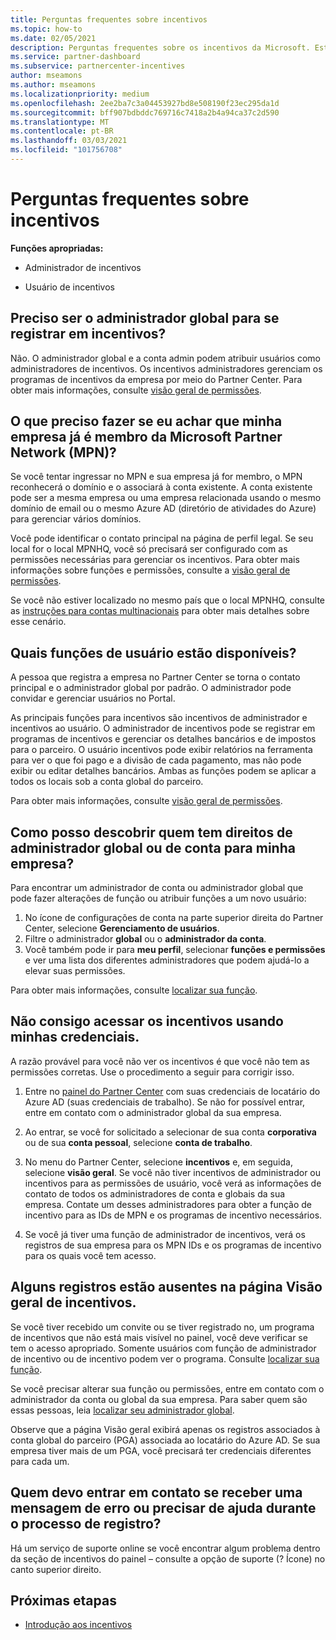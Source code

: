 ```yaml
---
title: Perguntas frequentes sobre incentivos
ms.topic: how-to
ms.date: 02/05/2021
description: Perguntas frequentes sobre os incentivos da Microsoft. Este artigo inclui perguntas sobre funções de usuário, como registrar ou o que fazer sobre mensagens de erro.
ms.service: partner-dashboard
ms.subservice: partnercenter-incentives
author: mseamons
ms.author: mseamons
ms.localizationpriority: medium
ms.openlocfilehash: 2ee2ba7c3a04453927bd8e508190f23ec295da1d
ms.sourcegitcommit: bff907bdbddc769716c7418a2b4a94ca37c2d590
ms.translationtype: MT
ms.contentlocale: pt-BR
ms.lasthandoff: 03/03/2021
ms.locfileid: "101756708"
---
```

# <a name="frequently-asked-questions-on-incentives"></a>Perguntas frequentes sobre incentivos

**Funções apropriadas:**

- Administrador de incentivos

- Usuário de incentivos

## <a name="do-i-need-to-be-the-global-admin-to-enroll-in-incentives"></a>Preciso ser o administrador global para se registrar em incentivos?

Não. O administrador global e a conta admin podem atribuir usuários como administradores de incentivos. Os incentivos administradores gerenciam os programas de incentivos da empresa por meio do Partner Center. Para obter mais informações, consulte [visão geral de permissões](permissions-overview.md).

## <a name="what-do-i-need-to-do-if-i-find-my-company-is-already-a-member-of-the-microsoft-partner-network-mpn"></a>O que preciso fazer se eu achar que minha empresa já é membro da Microsoft Partner Network (MPN)?

Se você tentar ingressar no MPN e sua empresa já for membro, o MPN reconhecerá o domínio e o associará à conta existente. A conta existente pode ser a mesma empresa ou uma empresa relacionada usando o mesmo domínio de email ou o mesmo Azure AD (diretório de atividades do Azure) para gerenciar vários domínios.

Você pode identificar o contato principal na página de perfil legal. Se seu local for o local MPNHQ, você só precisará ser configurado com as permissões necessárias para gerenciar os incentivos. Para obter mais informações sobre funções e permissões, consulte a [visão geral de permissões](permissions-overview.md).

Se você não estiver localizado no mesmo país que o local MPNHQ, consulte as [instruções para contas multinacionais](https://support.microsoft.com/help/4515619/special-considerations-for-multi-national-partners-joining-the-microso) para obter mais detalhes sobre esse cenário.

## <a name="what-user-roles-are-available"></a>Quais funções de usuário estão disponíveis?

A pessoa que registra a empresa no Partner Center se torna o contato principal e o administrador global por padrão. O administrador pode convidar e gerenciar usuários no Portal.

As principais funções para incentivos são incentivos de administrador e incentivos ao usuário. O administrador de incentivos pode se registrar em programas de incentivos e gerenciar os detalhes bancários e de impostos para o parceiro. O usuário incentivos pode exibir relatórios na ferramenta para ver o que foi pago e a divisão de cada pagamento, mas não pode exibir ou editar detalhes bancários. Ambas as funções podem se aplicar a todos os locais sob a conta global do parceiro.

Para obter mais informações, consulte [visão geral de permissões](permissions-overview.md).

## <a name="how-can-i-find-out-who-has-global-or-account-admin-rights-for-my-company"></a>Como posso descobrir quem tem direitos de administrador global ou de conta para minha empresa?

Para encontrar um administrador de conta ou administrador global que pode fazer alterações de função ou atribuir funções a um novo usuário:

1. No ícone de configurações de conta na parte superior direita do Partner Center, selecione **Gerenciamento de usuários**.
2. Filtre o administrador **global** ou o **administrador da conta**.
3. Você também pode ir para **meu perfil**, selecionar **funções e permissões** e ver uma lista dos diferentes administradores que podem ajudá-lo a elevar suas permissões.
 
Para obter mais informações, consulte [localizar sua função](find-your-role.md).  

## <a name="i-cant-access-incentives-using-my-credentials"></a>Não consigo acessar os incentivos usando minhas credenciais.

A razão provável para você não ver os incentivos é que você não tem as permissões corretas. Use o procedimento a seguir para corrigir isso.

1. Entre no [painel do Partner Center](https://partner.microsoft.com/dashboard/) com suas credenciais de locatário do Azure AD (suas credenciais de trabalho). Se não for possível entrar, entre em contato com o administrador global da sua empresa.

2. Ao entrar, se você for solicitado a selecionar de sua conta **corporativa** ou de sua **conta pessoal**, selecione **conta de trabalho**.

3. No menu do Partner Center, selecione **incentivos** e, em seguida, selecione **visão geral**. Se você não tiver incentivos de administrador ou incentivos para as permissões de usuário, você verá as informações de contato de todos os administradores de conta e globais da sua empresa. Contate um desses administradores para obter a função de incentivo para as IDs de MPN e os programas de incentivo necessários.

4. Se você já tiver uma função de administrador de incentivos, verá os registros de sua empresa para os MPN IDs e os programas de incentivo para os quais você tem acesso.

## <a name="some-enrollments-are-missing-from-the-incentives-overview-page"></a>Alguns registros estão ausentes na página Visão geral de incentivos.

Se você tiver recebido um convite ou se tiver registrado no, um programa de incentivos que não está mais visível no painel, você deve verificar se tem o acesso apropriado. Somente usuários com função de administrador de incentivo ou de incentivo podem ver o programa. Consulte [localizar sua função](./find-your-role.md).

Se você precisar alterar sua função ou permissões, entre em contato com o administrador da conta ou global da sua empresa. Para saber quem são essas pessoas, leia [localizar seu administrador global](./find-your-role.md#find-your-global-admin).

Observe que a página Visão geral exibirá apenas os registros associados à conta global do parceiro (PGA) associada ao locatário do Azure AD. Se sua empresa tiver mais de um PGA, você precisará ter credenciais diferentes para cada um.

## <a name="who-should-i-contact-if-i-get-an-error-message-or-need-help-during-the-enrollment-process"></a>Quem devo entrar em contato se receber uma mensagem de erro ou precisar de ajuda durante o processo de registro?

Há um serviço de suporte online se você encontrar algum problema dentro da seção de incentivos do painel – consulte a opção de suporte (? Ícone) no canto superior direito.

## <a name="next-steps"></a>Próximas etapas

- [Introdução aos incentivos](incentives-get-started-intro.md)